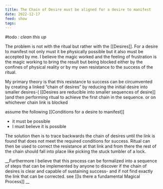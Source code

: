 ```yaml
---
title: The Chain of Desire must be aligned for a desire to manifest
date: 2022-12-17
feed: show
tags:
---
```

#todo *: clean this up*

The problem is not with the ritual but rather with the [[Desires]]. For a desire to manifest not only must it be physically possible but it also must be accepted by me. I believe the magic worked and the feeling of frustration is the magic working to bring the result but being blocked either by the confines of physical reality or by my own resistance to the success of the ritual.

My primary theory is that this resistance to success can be circumvented by creating a linked “chain of desires” by reducing the initial desire into smaller desires-( [[Desires are reducible into smaller sequences of desire]] )and then performing ritual to achieve the first chain in the sequence. or on whichever chain link is blocked

assume the following [[Conditions for a desire to manifest]]
- it must be possible
- I must believe it is possible

The solution then is to trace backwards the chain of desires until the link is found that does not meet the required conditions for success. Ritual can then be used to correct the resistance at that link and from there the rest of the chain should fall into place like picking the stuck tumbler of a lock.

__Furthermore I believe that this process can be formalized into a sequence of steps that can be implemented by anyone to discover if the chain of desires is clear and capable of sustaining success- and if not find exactly the link that can be corrected. see [[Is there a fundamental Magical Process]] __
